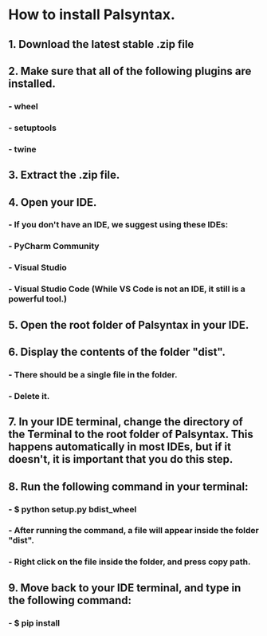 # How to install Palsyntax.

## 1. Download the latest stable .zip file
## 2. Make sure that all of the following plugins are installed.

###   - wheel
###   - setuptools
###   - twine
  
  
## 3. Extract the .zip file.
## 4. Open your IDE.
  
###   - If you don't have an IDE, we suggest using these IDEs:
     
   ###  - PyCharm Community
   ###  - Visual Studio
   ###  - Visual Studio Code (While VS Code is not an IDE, it still is a powerful tool.)
 
## 5. Open the root folder of Palsyntax in your IDE.
## 6. Display the contents of the folder "dist".
  
###    - There should be a single file in the folder.
###    - Delete it.
  
##   7. In your IDE terminal, change the directory of the Terminal to the root folder of Palsyntax. This happens automatically in most IDEs, but if it doesn't, it is important that you do this step.

##   8. Run the following command in your terminal:
  
###    - $ python setup.py bdist_wheel
    
###    - After running the command, a file will appear inside the folder "dist".
###    - Right click on the file inside the folder, and press copy path.

## 9. Move back to your IDE terminal, and type in the following command:

###    - $ pip install <copied path>

